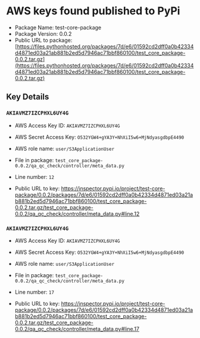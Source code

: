 # AWS keys found published to PyPi

* Package Name: test-core-package
* Package Version: 0.0.2
* Public URL to package: [https://files.pythonhosted.org/packages/7d/e6/01592cd2dff0a0b42334d4871ed03a21ab881b2ed5d7946ac71bbf860100/test_core_package-0.0.2.tar.gz](https://files.pythonhosted.org/packages/7d/e6/01592cd2dff0a0b42334d4871ed03a21ab881b2ed5d7946ac71bbf860100/test_core_package-0.0.2.tar.gz)

## Key Details

### `AKIAVMZ7IZCPHXL6UY4G`

* AWS Access Key ID: `AKIAVMZ7IZCPHXL6UY4G`
* AWS Secret Access Key: `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` 
* AWS role name: `user/S3ApplicationUser`
* File in package: `test_core_package-0.0.2/qa_qc_check/controller/meta_data.py`
* Line number: `12`

* Public URL to key: https://inspector.pypi.io/project/test-core-package/0.0.2/packages/7d/e6/01592cd2dff0a0b42334d4871ed03a21ab881b2ed5d7946ac71bbf860100/test_core_package-0.0.2.tar.gz/test_core_package-0.0.2/qa_qc_check/controller/meta_data.py#line.12



### `AKIAVMZ7IZCPHXL6UY4G`

* AWS Access Key ID: `AKIAVMZ7IZCPHXL6UY4G`
* AWS Secret Access Key: `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` 
* AWS role name: `user/S3ApplicationUser`
* File in package: `test_core_package-0.0.2/qa_qc_check/controller/meta_data.py`
* Line number: `17`

* Public URL to key: https://inspector.pypi.io/project/test-core-package/0.0.2/packages/7d/e6/01592cd2dff0a0b42334d4871ed03a21ab881b2ed5d7946ac71bbf860100/test_core_package-0.0.2.tar.gz/test_core_package-0.0.2/qa_qc_check/controller/meta_data.py#line.17


